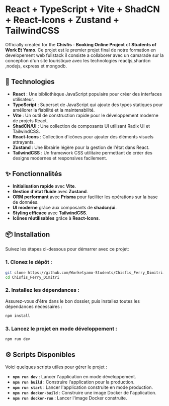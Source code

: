 
# React + TypeScript + Vite + ShadCN + React-Icons + Zustand + TailwindCSS 

Officially created for the **Chisfis - Booking Online Project** of **Students of Work Et Yamo**.
Ce projet est le premier projet final de notre formation en developement web fullstack il consiste a collaborer avec un camarade sur la conception d'un site touristique avec les technologies reactjs,shardcn ,nodejs, express et mongodb. 


## 🚀 Technologies 

- **React** : Une bibliothèque JavaScript populaire pour créer des interfaces utilisateur.
- **TypeScript** : Superset de JavaScript qui ajoute des types statiques pour améliorer la fiabilité et la maintenabilité.
- **Vite** : Un outil de construction rapide pour le développement moderne de projets React.
- **ShadCN/UI** : Une collection de composants UI utilisant Radix UI et TailwindCSS.
- **React-Icons** : Collection d'icônes pour ajouter des éléments visuels attrayants.
- **Zustand** : Une librairie légère pour la gestion de l'état dans React.
- **TailwindCSS** : Un framework CSS utilitaire permettant de créer des designs modernes et responsives facilement.

## ✨ Fonctionnalités

- **Initialisation rapide** avec **Vite**.
- **Gestion d'état fluide** avec **Zustand**.
- **ORM performant** avec **Prisma** pour faciliter les opérations sur la base de données.
- **UI moderne** grâce aux composants de **shadcn/ui**.
- **Styling efficace** avec **TailwindCSS**.
- **Icônes réutilisables** grâce à **React-Icons**.

## 📦 Installation

Suivez les étapes ci-dessous pour démarrer avec ce projet:

### 1. Clonez le dépôt :

```bash
git clone https://github.com/Worketyamo-Students/Chisfis_Ferry_Dimitri.git
cd Chisfis_Ferry_Dimitri
```

### 2. Installez les dépendances :

Assurez-vous d'être dans le bon dossier, puis installez toutes les dépendances nécessaires :

```bash
npm install
```

### 3. Lancez le projet en mode développement :

```bash
npm run dev
```
## ⚙️ Scripts Disponibles

Voici quelques scripts utiles pour gérer le projet :

- **`npm run dev`** : Lancer l'application en mode développement.
- **`npm run build`** : Construire l'application pour la production.
- **`npm run start`** : Lancer l'application construite en mode production.
- **`npm run docker-build`** : Construire une image Docker de l'application.
- **`npm run docker-run`** : Lancer l'image Docker construite.

